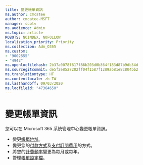 ```yaml
---
title: 變更帳單資訊
ms.author: cmcatee
author: cmcatee-MSFT
manager: scotv
ms.audience: Admin
ms.topic: article
ROBOTS: NOINDEX, NOFOLLOW
localization_priority: Priority
ms.collection: Adm_O365
ms.custom:
- "9002555"
- "4942"
ms.openlocfilehash: 2b37a0078f617f86b203d0b364f183d87b9db34d
ms.sourcegitcommit: de5f2e8527202ff04f1587f1289ab81e8c804bb2
ms.translationtype: HT
ms.contentlocale: zh-TW
ms.lasthandoff: 09/03/2020
ms.locfileid: "47364650"
---
```

# <a name="change-billing-information"></a>變更帳單資訊

您可以在 Microsoft 365 系統管理中心變更帳單資訊。 

- 變更[帳單地址](https://docs.microsoft.com/microsoft-365/commerce/billing-and-payments/change-your-billing-addresses)。
- 變更您的[付款方式](https://docs.microsoft.com/microsoft-365/commerce/billing-and-payments/manage-payment-methods)及[支付訂閱費用](https://docs.microsoft.com/microsoft-365/commerce/billing-and-payments/pay-for-your-subscription)的方式。
- 將您的[計費頻率](https://docs.microsoft.com/microsoft-365/commerce/billing-and-payments/change-payment-frequency)變更為每月或每年。
- 管理[帳單設定檔](https://docs.microsoft.com/microsoft-365/commerce/billing-and-payments/manage-billing-profiles)。
